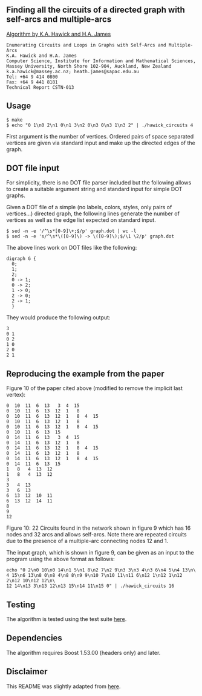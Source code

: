 Finding all the circuits of a directed graph with self-arcs and multiple-arcs
-----------------------------------------------------------------------------
[Algorithm by K.A. Hawick and H.A. James][paper]

    Enumerating Circuits and Loops in Graphs with Self-Arcs and Multiple-Arcs
    K.A. Hawick and H.A. James
    Computer Science, Institute for Information and Mathematical Sciences,
    Massey University, North Shore 102-904, Auckland, New Zealand
    k.a.hawick@massey.ac.nz; heath.james@sapac.edu.au
    Tel: +64 9 414 0800
    Fax: +64 9 441 8181
    Technical Report CSTN-013


Usage
-----
    $ make
    $ echo "0 1\n0 2\n1 0\n1 3\n2 0\n3 0\n3 1\n3 2" | ./hawick_circuits 4

First argument is the number of vertices. Ordered pairs of space separated
vertices are given via standard input and make up the directed edges of the
graph.


DOT file input
--------------
For simplicity, there is no DOT file parser included but the following allows
to create a suitable argument string and standard input for simple DOT graphs.

Given a DOT file of a simple (no labels, colors, styles, only pairs of
vertices...) directed graph, the following lines generate the number of
vertices as well as the edge list expected on standard input.

    $ sed -n -e '/^\s*[0-9]\+;$/p' graph.dot | wc -l
    $ sed -n -e 's/^\s*\([0-9]\) -> \([0-9]\);$/\1 \2/p' graph.dot

The above lines work on DOT files like the following:

    digraph G {
      0;
      1;
      2;
      0 -> 1;
      0 -> 2;
      1 -> 0;
      2 -> 0;
      2 -> 1;
      }

They would produce the following output:

    3
    0 1
    0 2
    1 0
    2 0
    2 1


Reproducing the example from the paper
--------------------------------------
Figure 10 of the paper cited above (modified to remove the implicit last vertex):

    0  10  11  6  13   3  4  15
    0  10  11  6  13  12  1   8
    0  10  11  6  13  12  1   8  4  15
    0  10  11  6  13  12  1   8
    0  10  11  6  13  12  1   8  4  15
    0  10  11  6  13  15
    0  14  11  6  13   3  4  15
    0  14  11  6  13  12  1   8
    0  14  11  6  13  12  1   8  4  15
    0  14  11  6  13  12  1   8
    0  14  11  6  13  12  1   8  4  15
    0  14  11  6  13  15
    1   8   4  13  12
    1   8   4  13  12
    3
    3   4  13
    3   6  13
    6  13  12  10  11
    6  13  12  14  11
    8
    9
    12

Figure 10: 22 Circuits found in the network shown in figure 9 which has 16
nodes and 32 arcs and allows self-arcs. Note there are repeated circuits due
to the presence of a multiple-arc connecting nodes 12 and 1.

The input graph, which is shown in figure 9, can be given as an input to the
program using the above format as follows:

    echo "0 2\n0 10\n0 14\n1 5\n1 8\n2 7\n2 9\n3 3\n3 4\n3 6\n4 5\n4 13\n\
    4 15\n6 13\n8 0\n8 4\n8 8\n9 9\n10 7\n10 11\n11 6\n12 1\n12 1\n12 2\n12 10\n12 12\n\
    12 14\n13 3\n13 12\n13 15\n14 11\n15 0" | ./hawick_circuits 16


Testing
-------
The algorithm is tested using the test suite [here][test_suite].


Dependencies
------------
The algorithm requires Boost 1.53.00 (headers only) and later.


Disclaimer
-------------
This README was slightly adapted from [here][hawick_circuits_orig].


[paper]: http://www.massey.ac.nz/~kahawick/cstn/013/cstn-013.pdf
[test_suite]: https://github.com/josch/cycle_test
[hawick_circuits_orig]: https://github.com/josch/cycles_hawick_james
